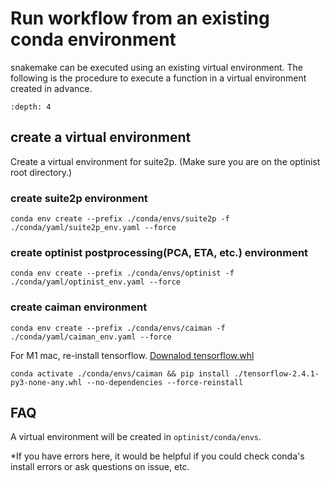 Run workflow from an existing conda environment
=================

snakemake can be executed using an existing virtual environment.
The following is the procedure to execute a function in a virtual environment created in advance.

```{contents}
:depth: 4
```

## create a virtual environment
Create a virtual environment for suite2p. (Make sure you are on the optinist root directory.)

### create suite2p environment
```
conda env create --prefix ./conda/envs/suite2p -f ./conda/yaml/suite2p_env.yaml --force
```

### create optinist postprocessing(PCA, ETA, etc.) environment
```
conda env create --prefix ./conda/envs/optinist -f ./conda/yaml/optinist_env.yaml --force
```

### create caiman environment
```
conda env create --prefix ./conda/envs/caiman -f ./conda/yaml/caiman_env.yaml --force
```

For M1 mac, re-install tensorflow.
[Downalod tensorflow.whl](
https://drive.google.com/drive/folders/1oSipZLnoeQB0Awz8U68KYeCPsULy_dQ7)
```
conda activate ./conda/envs/caiman && pip install ./tensorflow-2.4.1-py3-none-any.whl --no-dependencies --force-reinstall
````

## FAQ

A virtual environment will be created in `optinist/conda/envs`.

*If you have errors here, it would be helpful if you could check conda's install errors or ask questions on issue, etc.

